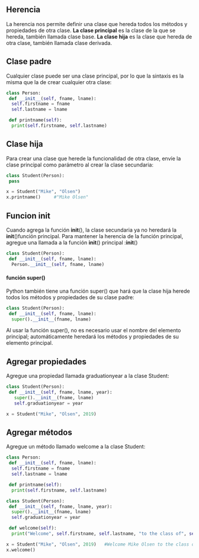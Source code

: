 ## Herencia
La herencia nos permite definir una clase que hereda todos los métodos y propiedades de otra clase.
**La clase principal** es la clase de la que se hereda, también llamada clase base.
**La clase hija** es la clase que hereda de otra clase, también llamada clase derivada.

## Clase padre
Cualquier clase puede ser una clase principal, por lo que la sintaxis es la misma que la de crear cualquier otra clase:
```python		
class Person:
 def __init__(self, fname, lname):
  self.firstname = fname
  self.lastname = lname

 def printname(self):
  print(self.firstname, self.lastname)
```
## Clase hija
Para crear una clase que herede la funcionalidad de otra clase, envíe la clase principal como parámetro al crear la clase secundaria:
```python		
class Student(Person):
 pass

x = Student("Mike", "Olsen")
x.printname()     #"Mike Olsen"
```
## Funcion __init__
Cuando agrega la función __init__(), la clase secundaria ya no heredará la __init__()función principal.
Para mantener la herencia de la función principal, agregue una llamada a la función __init__() principal :__init__()
```python		
class Student(Person):
 def __init__(self, fname, lname):
  Person.__init__(self, fname, lname)
```
#### función super()
Python también tiene una función super() que hará que la clase hija herede todos los métodos y propiedades de su clase padre:
```python		
class Student(Person):
 def __init__(self, fname, lname):
  super().__init__(fname, lname)
```
Al usar la función super(), no es necesario usar el nombre del elemento principal; automáticamente heredará los métodos y propiedades de su elemento principal.

## Agregar propiedades
Agregue una propiedad llamada graduationyear a la clase Student:
```python		
class Student(Person):
 def __init__(self, fname, lname, year):
   super().__init__(fname, lname)
   self.graduationyear = year

x = Student("Mike", "Olsen", 2019)
```
## Agregar métodos
Agregue un método llamado welcome a la clase Student:
```python		
class Person:
 def __init__(self, fname, lname):
  self.firstname = fname
  self.lastname = lname

 def printname(self):
  print(self.firstname, self.lastname)

class Student(Person):
 def __init__(self, fname, lname, year):
  super().__init__(fname, lname)
  self.graduationyear = year

 def welcome(self):
  print("Welcome", self.firstname, self.lastname, "to the class of", self.graduationyear)

x = Student("Mike", "Olsen", 2019)   #Welcome Mike Olsen to the class of 2019
x.welcome()
```